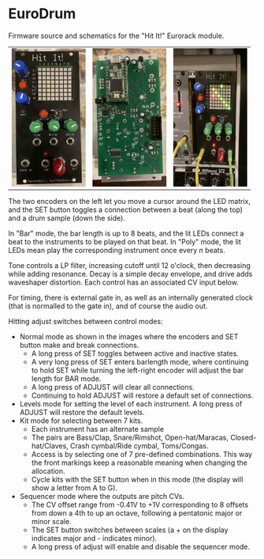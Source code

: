 # EuroDrum
Firmware source and schematics for the "Hit It!" Eurorack module.

<table>
  <tr>
    <td><img src="Pics/IMG_0159.jpeg" alt="The module" width="150px" height="280px"></td>
    <td><img src="Pics/IMG_0160.jpeg" alt="The module" width="150px" height="280px"></td>
    <td><img src="Pics/IMG_0163.jpeg" alt="The module" width="150px" height="280px"></td>
  </tr>  
</table>

The two encoders on the left let you move a cursor around the LED matrix, and the SET button toggles a connection between a beat (along the top) and a drum sample (down the side).

In "Bar" mode, the bar length is up to 8 beats, and the lit LEDs connect a beat to the instruments to be played on that beat.
In "Poly" mode, the lit LEDs mean play the corresponding instrument once every *n* beats.

Tone controls a LP filter, increasing cutoff until 12 o'clock, then decreasing while adding resonance. Decay is a simple decay envelope, and drive adds waveshaper distortion. Each control has an associated CV input below.

For timing, there is external gate in, as well as an internally generated clock (that is normalled to the gate in), and of course the audio out.

Hitting adjust switches between control modes:

- Normal mode as shown in the images where the encoders and SET button make and break connections.
  - A long press of SET toggles between active and inactive states.
  - A very long press of SET enters barlength mode, where continuing to hold SET while turning the left-right encoder will adjust the bar length for BAR mode.
  - A long press of ADJUST will clear all connections.
  - Continuing to hold ADJUST will restore a default set of connections.
- Levels mode for setting the level of each instrument. A long press of ADJUST will restore the default levels.
- Kit mode for selecting between 7 kits.
  - Each instrument has an alternate sample
  - The pairs are Bass/Clap, Snare/Rimshot, Open-hat/Maracas, Closed-hat/Claves, Crash cymbal/Ride cymbal, Toms/Congas.
  - Access is by selecting one of 7 pre-defined combinations. This way the front markings keep a reasonable meaning when changing the allocation.
  - Cycle kits with the SET button when in this mode (the display will show a letter from A to G).
- Sequencer mode where the outputs are pitch CVs.
  - The CV offset range from -0.41V to +1V corresponding to 8 offsets from down a 4th to up an octave, following a pentatonic major or minor scale. 
  - The SET button switches between scales (a + on the display indicates major and - indicates minor).
  - A long press of adjust will enable and disable the sequencer mode.
